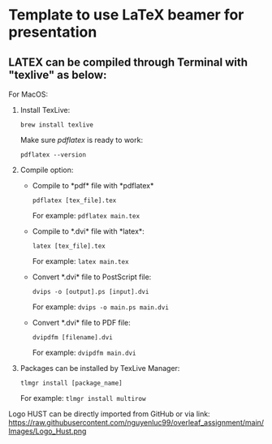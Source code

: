 # Template to use LaTeX beamer for presentation

## LATEX can be compiled through Terminal with "texlive" as below:
For MacOS:
<ol>
<li> Install TexLive: </li>

  ```
  brew install texlive
  ```

Make sure *pdflatex* is ready to work: 
  ``` 
  pdflatex --version 
  ```

<li> Compile option: </li>
<ul>
<li> Compile to *pdf* file with *pdflatex*</li>

  ```
  pdflatex [tex_file].tex
  ```
  For example: ```pdflatex main.tex```
<li> Compile to *.dvi* file with *latex*:</li>

  ```
  latex [tex_file].tex
  ```
  For example: ```latex main.tex```
<li> Convert *.dvi* file to PostScript file:</li>

  ```
  dvips -o [output].ps [input].dvi
  ```
  For example: ```dvips -o main.ps main.dvi```
<li> Convert *.dvi* file to PDF file:</li>

  ```
  dvipdfm [filename].dvi
  ```
  For example: ```dvipdfm main.dvi```
</ul>


<li> Packages can be installed by TexLive Manager:</li>

```
tlmgr install [package_name]
```
For example: ```tlmgr install multirow```
</ol>

Logo HUST can be directly imported from GitHub or via link:
https://raw.githubusercontent.com/nguyenluc99/overleaf_assignment/main/Images/Logo_Hust.png
